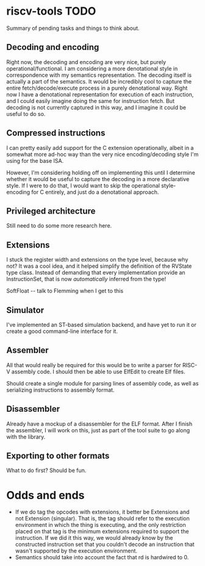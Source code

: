 # riscv-tools TODO

Summary of pending tasks and things to think about.

## Decoding and encoding

Right now, the decoding and encoding are very nice, but purely
operational/functional. I am considering a more denotational style in correspondence
with my semantics representation. The decoding itself is actually a part of the
semantics. It would be incredibly cool to capture the entire fetch/decode/execute
process in a purely denotational way. Right now I have a denotational representation
for execution of each instruction, and I could easily imagine doing the same for
instruction fetch. But decoding is not currently captured in this way, and I imagine
it could be useful to do so.

## Compressed instructions

I can pretty easily add support for the C extension operationally, albeit in a
somewhat more ad-hoc way than the very nice encoding/decoding style I'm using for the
base ISA.

However, I'm considering holding off on implementing this until I determine whether
it would be useful to capture the decoding in a more declarative style. If I were to
do that, I would want to skip the operational style-encoding for C entirely, and just
do a denotational approach.

## Privileged architecture

Still need to do some more research here.

## Extensions

I stuck the register width and extensions on the type level, because why not? It
was a cool idea, and it helped simplify the definition of the RVState type
class. Instead of demanding that every implementation provide an InstructionSet,
that is now *automatically* inferred from the type!

SoftFloat -- talk to Flemming when I get to this

## Simulator

I've implemented an ST-based simulation backend, and have yet to run it or
create a good command-line interface for it.

## Assembler

All that would really be required for this would be to write a parser for RISC-V
assembly code. I should then be able to use ElfEdit to create Elf files.

Should create a single module for parsing lines of assembly code, as well as
serializing instructions to assembly format.

## Disassembler

Already have a mockup of a disassembler for the ELF format. After I finish the
assembler, I will work on this, just as part of the tool suite to go along with the
library.

## Exporting to other formats

What to do first? Should be fun.

# Odds and ends

- If we do tag the opcodes with extensions, it better be Extensions and not
  Extension (singular). That is, the tag should refer to the execution
  environment in which the thing is executing, and the only restriction placed
  on that tag is the minimum extensions required to support the instruction. If
  we did it this way, we would already know by the constructed instruction set
  that you couldn't decode an instruction that wasn't supported by the execution
  environment.
- Semantics should take into account the fact that rd is hardwired to 0.


